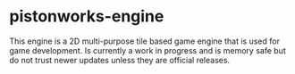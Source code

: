 # pistonworks-engine
   This engine is a 2D multi-purpose tile based game engine that
   is used for game development.
   Is currently a work in progress and is memory safe but do not trust
   newer updates unless they are official releases.
